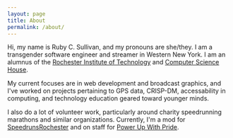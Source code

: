 ```yaml
---
layout: page
title: About
permalink: /about/
---
```


Hi, my name is Ruby C. Sullivan, and my pronouns are she/they. I am a transgender
software engineer and streamer in Western New York. I am an alumnus of the
[Rochester Institute of Technology][rit] and [Computer Science House][csh].

My current focuses are in web development and broadcast graphics, and I've
worked on projects pertaining to GPS data, CRISP-DM, accessability in
computing, and technology education geared toward younger minds.

I also do a lot of volunteer work, particularly around charity speedrunning
marathons and similar organizations. Currently, I'm a mod for
[SpeedrunsRochester][srroc] and on staff for [Power Up With Pride][puwp].



[rit]: https://rit.edu
[csh]: https://csh.rit.edu
[srroc]: https://srroc.com
[puwp]: https://powerupwithpride.org
